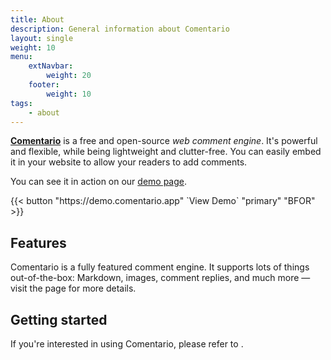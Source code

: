 ```yaml
---
title: About
description: General information about Comentario
layout: single
weight: 10
menu:
    extNavbar:
        weight: 20
    footer:
        weight: 10
tags:
    - about
---
```


**[Comentario](https://comentario.app)** is a free and open-source *web comment engine*. It's powerful and flexible, while being lightweight and clutter-free. You can easily embed it in your website to allow your readers to add comments.

You can see it in action on our [demo page](https://demo.comentario.app).

<p>
{{< button "https://demo.comentario.app" `View Demo<i class="fas fa-external-link ms-2"></i>` "primary" "BFOR" >}}
</p>

## Features

Comentario is a fully featured comment engine. It supports lots of things out-of-the-box: Markdown, images, comment replies, and much more — visit the [](features) page for more details.

## Getting started

If you're interested in using Comentario, please refer to [](/getting-started).
